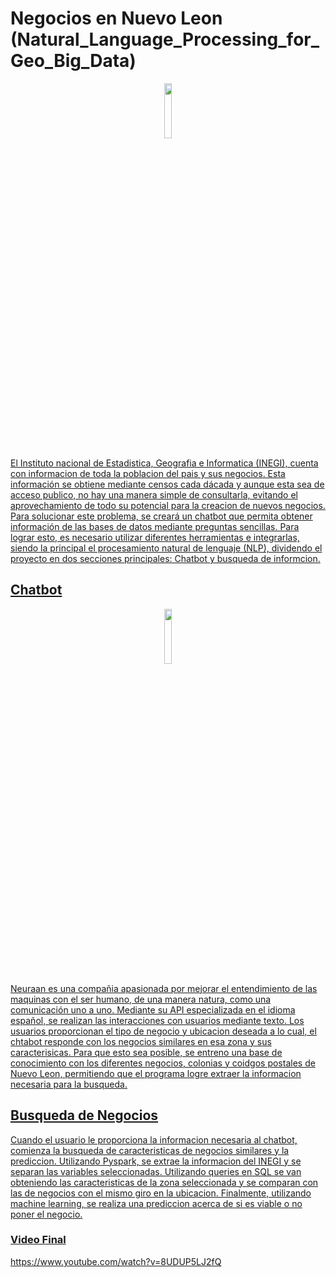# Negocios en Nuevo Leon (Natural_Language_Processing_for_Geo_Big_Data)

<p align="center">
  <a href="https://www.inegi.org.mx"><img src="https://user-images.githubusercontent.com/67669430/203458100-1e10d159-3f62-4016-8829-4b9176e3daac.png" width="15%" height="15%">
</p>

El Instituto nacional de Estadistica, Geografia e Informatica (INEGI), cuenta con informacion de toda la poblacion del pais y sus negocios. Esta información se obtiene mediante censos cada dácada y aunque esta sea de acceso publico, no hay una manera simple de consultarla, evitando el aprovechamiento de todo su potencial para la creacion de nuevos negocios. Para solucionar este problema, se creará un chatbot que permita obtener información de las bases de datos mediante preguntas sencillas. Para lograr esto, es necesario utilizar diferentes herramientas e integrarlas, siendo la principal el procesamiento natural de lenguaje (NLP), dividendo el proyecto en dos secciones principales: Chatbot y busqueda de informcion. 



## Chatbot

<p align="center">
  <a href="https://www.neuraan.com"><img src="https://user-images.githubusercontent.com/67669430/203458027-17464d5d-4383-4852-8ea3-184859899117.png" width="15%" height="15%">
</p>



Neuraan es una compañia apasionada por mejorar el entendimiento de las maquinas con el ser humano, de una manera natura, como una comunicación uno a uno. Mediante su API especializada en el idioma español, se realizan las interacciones con usuarios mediante texto. Los usuarios proporcionan el tipo de negocio y ubicacion deseada a lo cual, el chtabot responde con los negocios similares en esa zona y sus caracterisicas. Para que esto sea posible, se entreno una base de conocimiento con los diferentes negocios, colonias y coidgos postales de Nuevo Leon, permitiendo que el programa logre extraer la informacion necesaria para la busqueda.



## Busqueda de Negocios

Cuando el usuario le proporciona la informacion necesaria al chatbot, comienza la busqueda de caracteristicas de negocios similares y la prediccion. Utilizando Pyspark, se extrae la informacion del INEGI y se separan las variables seleccionadas. Utilizando queries en SQL se van obteniendo las caracteristicas de la zona seleccionada y se comparan con las de negocios con el mismo giro en la ubicacion. Finalmente, utilizando machine learning, se realiza una prediccion acerca de si es viable o no poner el negocio.

### Video Final
https://www.youtube.com/watch?v=8UDUP5LJ2fQ
